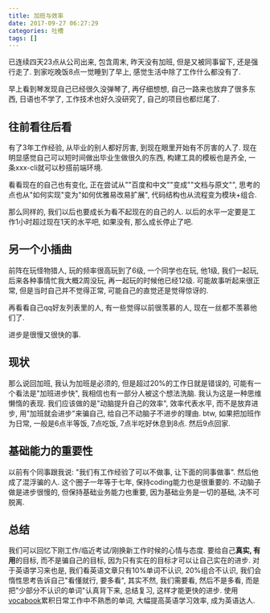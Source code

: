 ```yaml
---
title: 加班与效率
date: 2017-09-27 06:27:29
categories: 吐槽
tags: []
---
```

已连续四天23点从公司出来, 包含周末, 昨天没有加班, 但是又被同事留下, 还是强行走了. 到家吃晚饭8点一觉睡到了早上, 感觉生活中除了工作什么都没有了.

<!--more-->

早上看到琴发现自己已经很久没弹琴了, 再仔细想想, 自己一路来也放弃了很多东西, 日语也不学了, 工作技术也好久没研究了, 自己的项目也都烂尾了.

## 往前看往后看

有了3年工作经验, 从毕业的别人都好厉害, 到现在眼里开始有不厉害的人了. 现在明显感觉自己可以短时间做出毕业生做很久的东西, 构建工具的模板也是齐全, 一条xxx-cli就可以秒搭前端环境. 

看看现在的自己也有变化, 正在尝试从""百度和中文""变成""文档与原文"", 思考的点也从"如何实现"变为"如何优雅易改易扩展", 代码结构也从流程变为模块+组合.

那么同样的, 我们以后也要成长为看不起现在的自己的人. 以后的水平一定要是工作1小时超过现在1天的水平吧, 如果没有, 那么成长停止了吧.

## 另一个小插曲

前阵在玩怪物猎人, 玩的频率很高玩到了6级, 一个同学也在玩, 他1级, 我们一起玩, 后来各种事情忙我大概2周没玩, 再一起玩的时候他已经12级. 可能故事听起来很正常, 但是当时自己并不觉得正常, 可能自己的直觉还是觉得惊讶的.

再看看自己qq好友列表里的人, 有一些觉得以前很羡慕的人, 现在一丝都不羡慕他们了.

进步是很慢又很快的事.

## 现状

那么说回加班, 我认为加班是必须的, 但是超过20%的工作日就是错误的, 可能有一个看法是"加班进步快", 我相信也有一部分人被这个想法洗脑. 我认为这是一种思维懒惰的表现. 我们应该做的是"动脑提升自己的效率", 效率代表水平, 而不是放弃进步, 用"加班就会进步"来骗自己, 给自己不动脑子不进步的理由. btw, 如果把加班作为日常, 一般是6点半等饭, 7点吃饭, 7点半吃好休息到8点. 然后9点回家.

## 基础能力的重要性

以前有个同事跟我说: "我们有工作经验了可以不做事, 让下面的同事做事". 然后他成了混浮骗的人. 这个圈子一年等于七年, 保持coding能力也是很重要的. 不动脑子做是进步很慢的, 但保持基础业务能力也重要, 因为基础业务是一切的基础, 决不可脱离.

## 总结

我们可以回忆下刚工作/临近考试/刚换新工作时候的心情与态度. 要给自己**真实, 有用**的目标, 而不是骗自己的目标, 因为只有实在的目标才可以让自己实在的进步. 对于英语学习来也是, 我们看英语文章只有10%单词不认识, 20%组合不认识, 我们会惰性思考告诉自己"看懂就行, 要多看", 其实不然, 我们需要看, 然后不是多看, 而是把"少部分不认识的单词"认真背下来, 总结复习, 这样才能更快的进步. 使用[vocabook](https://github.com/fjonas/lock-on)累积日常工作中不熟悉的单词, 大幅提高英语学习效率, 成为英语达人.